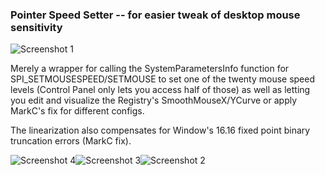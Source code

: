 ### Pointer Speed Setter -- for easier tweak of desktop mouse sensitivity

![Screenshot 1](https://i.redd.it/u7dnvoza6a211.png)

Merely a wrapper for calling the SystemParametersInfo function for SPI_SETMOUSESPEED/SETMOUSE to set one of the twenty mouse speed levels (Control Panel only lets you access half of those) as well as letting you edit and visualize the Registry's SmoothMouseX/YCurve or apply MarkC's fix for different configs.

The linearization also compensates for Window's 16.16 fixed point binary truncation errors (MarkC fix).

![Screenshot 4](https://i.redd.it/umgu149i38411.png)![Screenshot 3](https://i.redd.it/4w9lyqwd38411.png)![Screenshot 2](https://i.redd.it/idfjfaij38411.png)

